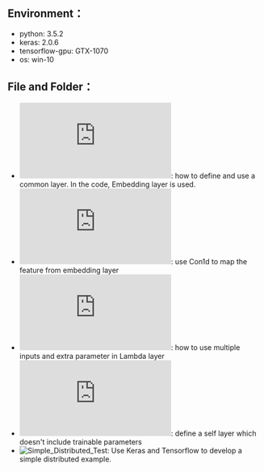 Environment：
---------------------------------------------------
* python: 3.5.2 <br>
* keras: 2.0.6 <br>
* tensorflow-gpu: GTX-1070 <br>
* os: win-10 <br>

File and Folder：
---------------------------------------------------
* ![CommonLayer.py](https://github.com/THUfl12/Tensorflow/blob/master/Keras/CommonLayer.py): 
how to define and use a common layer. In the code, Embedding layer is used. <br>
* ![Embedding_Conv1d.py](https://github.com/THUfl12/Tensorflow/blob/master/Keras/Embedding_Conv1d.py): 
use Con1d to map the feature from embedding layer <br>
* ![Lambda_MultiInputs.py](https://github.com/THUfl12/Tensorflow/blob/master/Keras/Lambda_MultiInputs.py): 
how to use multiple inputs and extra parameter in Lambda layer <br>
* ![Custom_layer_1.py](https://github.com/THUfl12/Tensorflow/blob/master/Keras/Custom_layer_1.py): 
define a self layer which doesn't include trainable parameters <br>
* ![Simple_Distributed_Test](https://github.com/THUfl12/Tensorflow/tree/master/Keras/Simple_Distributed_Test):
Use Keras and Tensorflow to develop a simple distributed example. <br>
